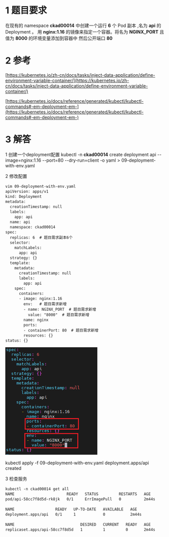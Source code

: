 

# 1 题目要求

在现有的 namespace **ckad00014** 中创建一个运行 **6** 个 Pod 副本 ,名为 **api** 的 Deployment 。 
用 **nginx:1.16** 的镜像来指定一个容器。将名为 **NGINX_PORT** 且值为 **8000** 的环境变量添加到容器中 然后公开端口 **80**

# 2 [](https://www.ljohn.cn/posts/2250b530/#参考 "参考")参考

[https://kubernetes.io/zh-cn/docs/tasks/inject-data-application/define-environment-variable-container/](https://kubernetes.io/zh-cn/docs/tasks/inject-data-application/define-environment-variable-container/)

[https://kubernetes.io/docs/reference/generated/kubectl/kubectl-commands#-em-deployment-em-](https://kubernetes.io/docs/reference/generated/kubectl/kubectl-commands#-em-deployment-em-)

# 3 [](https://www.ljohn.cn/posts/2250b530/#解答 "解答")解答

1 
创建一个deployment配置
kubectl -n **ckad00014** create deployment api --image=nginx:1.16 --port=80 --dry-run=client -o yaml > 09-deployment-with-env.yaml


2 修改配置 
```
vim 09-deployment-with-env.yaml
apiVersion: apps/v1
kind: Deployment
metadata:
  creationTimestamp: null
  labels:
    app: api
  name: api
  namespace: ckad00014
spec:
  replicas: 6  # 题目需求副本6个
  selector:
    matchLabels:
      app: api
  strategy: {}
  template:
    metadata:
      creationTimestamp: null
      labels:
        app: api
    spec:
      containers:
      - image: nginx:1.16
        env:   # 题目需求新增
        - name: NGINX_PORT  # 题目需求新增
          value: "8000"  # 题目需求新增
        name: nginx
        ports:
        - containerPort: 80  # 题目需求新增
        resources: {}
status: {}
```

![](image/image-66.png)

kubectl apply -f 09-deployment-with-env.yaml
deployment.apps/api created


3 检查服务
```
kubectl -n ckad00014 get all
NAME                       READY   STATUS         RESTARTS   AGE
pod/api-58cc7f8d5d-rk8jk   0/1     ErrImagePull   0          2m44s

NAME                  READY   UP-TO-DATE   AVAILABLE   AGE
deployment.apps/api   0/1     1            0           2m44s

NAME                             DESIRED   CURRENT   READY   AGE
replicaset.apps/api-58cc7f8d5d   1         1         0       2m44s

```



